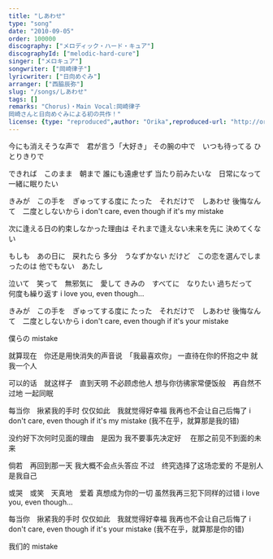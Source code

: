 ```yaml
---
title: "しあわせ"
type: "song"
date: "2010-09-05"
order: 100000
discography: ["メロディック・ハード・キュア"]
discographyId: ["melodic-hard-cure"]
singer: ["メロキュア"]
songwriter: ["岡崎律子"]
lyricwriter: ["日向めぐみ"]
arranger: ["西脇辰弥"]
slug: "/songs/しあわせ"
tags: []
remarks: "Chorus)・Main Vocal:岡崎律子
岡崎さんと日向めぐみによる初の共作！"
license: {type: "reproduced",author: "Orika",reproduced-url: "http://orikamushi.myweb.hinet.net/",reproduced-website: "織歌蟲網站"}
---
```


今にも消えそうな声で　君が言う「大好き」 
その腕の中で　いつも待ってる 
ひとりきりで 

できれば　このまま　朝まで 
誰にも遠慮せず 
当たり前みたいな　日常になって 
一緒に眠りたい 

きみが　この手を　ぎゅってする度に 
たった　それだけで　しあわせ 
後悔なんて　二度としないから 
i don't care, even though if it's my mistake 

次に逢える日の約束しなかった理由は 
それまで逢えない未来を先に 
決めてくない 

もしも　あの日に　戻れたら 
多分　うなずかない 
だけど　この恋を選んでしまったのは 
他でもない　あたし 

泣いて　笑って　無邪気に　愛して 
きみの　すべてに　なりたい 
過ちだって　何度も繰り返す 
i love you, even though... 

きみが　この手を　ぎゅってする度に 
たった　それだけで　しあわせ 
後悔なんて　二度としないから 
i don't care, even though if it's your mistake 

僕らの mistake

<!-- 翻译 -->

就算现在　你还是用快消失的声音说　「我最喜欢你」 
一直待在你的怀抱之中
就我一个人

可以的话　就这样子　直到天明
不必顾虑他人
想与你彷彿家常便饭般　再自然不过地
一起同眠

每当你　揪紧我的手时
仅仅如此　我就觉得好幸福
我再也不会让自己后悔了
i don't care, even though if it's my mistake (我不在乎，就算那是我的错) 

没约好下次何时见面的理由　是因为
我不要事先决定好　
在那之前见不到面的未来

倘若　再回到那一天
我大概不会点头答应
不过　终究选择了这场恋爱的
不是别人　是我自己

或哭　或笑　天真地　爱着
真想成为你的一切
虽然我再三犯下同样的过错
i love you, even though... 

每当你　揪紧我的手时
仅仅如此　我就觉得好幸福
我再也不会让自己后悔了
i don't care, even though if it's your mistake (我不在乎，就算那是你的错)

我们的 mistake

